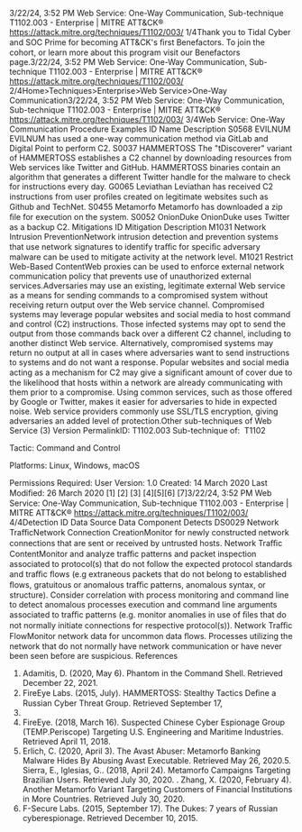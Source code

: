 3/22/24, 3:52 PM Web Service: One-Way Communication, Sub-technique T1102.003 - Enterprise | MITRE ATT&CK®
https://attack.mitre.org/techniques/T1102/003/ 1/4Thank you to Tidal Cyber and SOC Prime for becoming ATT&CK's ﬁrst Benefactors. To join the cohort, or learn more about this program visit our
Benefactors page.3/22/24, 3:52 PM Web Service: One-Way Communication, Sub-technique T1102.003 - Enterprise | MITRE ATT&CK®
https://attack.mitre.org/techniques/T1102/003/ 2/4Home>Techniques>Enterprise>Web Service>One-Way Communication3/22/24, 3:52 PM Web Service: One-Way Communication, Sub-technique T1102.003 - Enterprise | MITRE ATT&CK®
https://attack.mitre.org/techniques/T1102/003/ 3/4Web Service: One-Way Communication
Procedure Examples
ID Name Description
S0568 EVILNUM EVILNUM has used a one-way communication method via GitLab and Digital Point to perform C2.
S0037 HAMMERTOSS The "tDiscoverer" variant of HAMMERTOSS establishes a C2 channel by downloading resources from Web
services like Twitter and GitHub. HAMMERTOSS binaries contain an algorithm that generates a different
Twitter handle for the malware to check for instructions every day.
G0065 Leviathan Leviathan has received C2 instructions from user proﬁles created on legitimate websites such as Github
and TechNet.
S0455 Metamorfo Metamorfo has downloaded a zip ﬁle for execution on the system.
S0052 OnionDuke OnionDuke uses Twitter as a backup C2.
Mitigations
ID Mitigation Description
M1031 Network Intrusion
PreventionNetwork intrusion detection and prevention systems that use network signatures to identify traﬃc for
speciﬁc adversary malware can be used to mitigate activity at the network level.
M1021 Restrict Web-Based
ContentWeb proxies can be used to enforce external network communication policy that prevents use of
unauthorized external services.Adversaries may use an existing, legitimate external Web service as a means for sending commands to a compromised system without
receiving return output over the Web service channel. Compromised systems may leverage popular websites and social media to host
command and control (C2) instructions. Those infected systems may opt to send the output from those commands back over a different C2
channel, including to another distinct Web service. Alternatively, compromised systems may return no output at all in cases where
adversaries want to send instructions to systems and do not want a response.
Popular websites and social media acting as a mechanism for C2 may give a signiﬁcant amount of cover due to the likelihood that hosts
within a network are already communicating with them prior to a compromise. Using common services, such as those offered by Google or
Twitter, makes it easier for adversaries to hide in expected noise. Web service providers commonly use SSL/TLS encryption, giving
adversaries an added level of protection.Other sub-techniques of Web Service (3)
Version PermalinkID: T1102.003
Sub-technique of:  T1102

Tactic: Command and Control

Platforms: Linux, Windows, macOS

Permissions Required: User
Version: 1.0
Created: 14 March 2020
Last Modiﬁed: 26 March 2020
[1]
[2]
[3]
[4][5][6]
[7]3/22/24, 3:52 PM Web Service: One-Way Communication, Sub-technique T1102.003 - Enterprise | MITRE ATT&CK®
https://attack.mitre.org/techniques/T1102/003/ 4/4Detection
ID Data Source Data Component Detects
DS0029 Network TraﬃcNetwork
Connection
CreationMonitor for newly constructed network connections that are sent or received by
untrusted hosts.
Network Traﬃc
ContentMonitor and analyze traﬃc patterns and packet inspection associated to protocol(s) that
do not follow the expected protocol standards and traﬃc ﬂows (e.g extraneous packets
that do not belong to established ﬂows, gratuitous or anomalous traﬃc patterns,
anomalous syntax, or structure). Consider correlation with process monitoring and
command line to detect anomalous processes execution and command line arguments
associated to traﬃc patterns (e.g. monitor anomalies in use of ﬁles that do not normally
initiate connections for respective protocol(s)).
Network Traﬃc
FlowMonitor network data for uncommon data ﬂows. Processes utilizing the network that do
not normally have network communication or have never been seen before are
suspicious.
References
1. Adamitis, D. (2020, May 6). Phantom in the Command Shell.
Retrieved December 22, 2021.
2. FireEye Labs. (2015, July). HAMMERTOSS: Stealthy Tactics
Deﬁne a Russian Cyber Threat Group. Retrieved September 17,
2015.
3. FireEye. (2018, March 16). Suspected Chinese Cyber
Espionage Group (TEMP.Periscope) Targeting U.S. Engineering
and Maritime Industries. Retrieved April 11, 2018.
4. Erlich, C. (2020, April 3). The Avast Abuser: Metamorfo
Banking Malware Hides By Abusing Avast Executable.
Retrieved May 26, 2020.5. Sierra, E., Iglesias, G.. (2018, April 24). Metamorfo Campaigns
Targeting Brazilian Users. Retrieved July 30, 2020.
. Zhang, X. (2020, February 4). Another Metamorfo Variant
Targeting Customers of Financial Institutions in More
Countries. Retrieved July 30, 2020.
7. F-Secure Labs. (2015, September 17). The Dukes: 7 years of
Russian cyberespionage. Retrieved December 10, 2015.